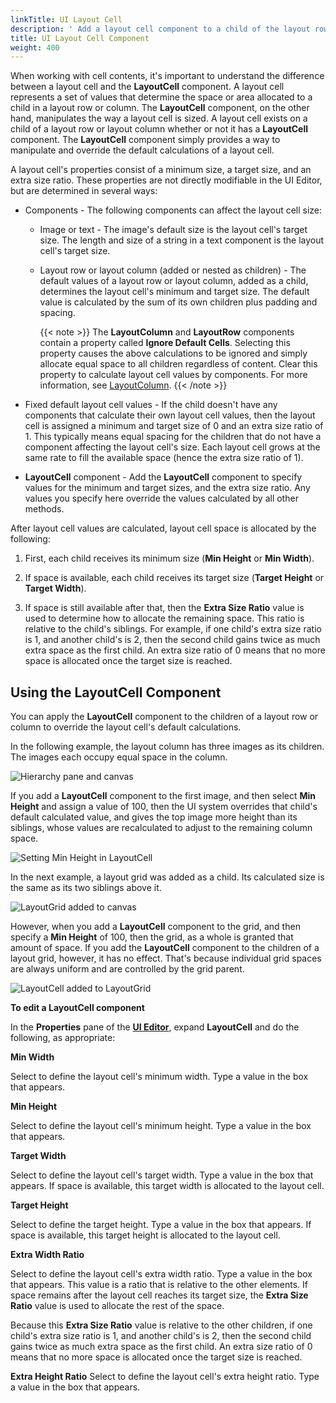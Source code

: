 ```yaml
---
linkTitle: UI Layout Cell
description: ' Add a layout cell component to a child of the layout row or column in the Open 3D Engine UI Editor to specify the child''s minimum size, target size, or extra ratio size. '
title: UI Layout Cell Component
weight: 400
---
```


When working with cell contents, it's important to understand the difference between a layout cell and the **LayoutCell** component. A layout cell represents a set of values that determine the space or area allocated to a child in a layout row or column. The **LayoutCell** component, on the other hand, manipulates the way a layout cell is sized. A layout cell exists on a child of a layout row or layout column whether or not it has a **LayoutCell** component. The **LayoutCell** component simply provides a way to manipulate and override the default calculations of a layout cell.

A layout cell's properties consist of a minimum size, a target size, and an extra size ratio. These properties are not directly modifiable in the UI Editor, but are determined in several ways:

+ Components - The following components can affect the layout cell size:

  + Image or text - The image's default size is the layout cell's target size. The length and size of a string in a text component is the layout cell's target size.
  + Layout row or layout column (added or nested as children) - The default values of a layout row or layout column, added as a child, determines the layout cell's minimum and target size. The default value is calculated by the sum of its own children plus padding and spacing.

    {{< note >}}
The **LayoutColumn** and **LayoutRow** components contain a property called **Ignore Default Cells**. Selecting this property causes the above calculations to be ignored and simply allocate equal space to all children regardless of content. Clear this property to calculate layout cell values by components. For more information, see [LayoutColumn](/docs/user-guide/interactivity/user-interface/components/layout/components-layout-column).
{{< /note >}}

+ Fixed default layout cell values - If the child doesn't have any components that calculate their own layout cell values, then the layout cell is assigned a minimum and target size of 0 and an extra size ratio of 1. This typically means equal spacing for the children that do not have a component affecting the layout cell's size. Each layout cell grows at the same rate to fill the available space (hence the extra size ratio of 1).
+ **LayoutCell** component - Add the **LayoutCell** component to specify values for the minimum and target sizes, and the extra size ratio. Any values you specify here override the values calculated by all other methods.

After layout cell values are calculated, layout cell space is allocated by the following:

1. First, each child receives its minimum size (**Min Height** or **Min Width**).

1. If space is available, each child receives its target size (**Target Height** or **Target Width**).

1. If space is still available after that, then the **Extra Size Ratio** value is used to determine how to allocate the remaining space. This ratio is relative to the child's siblings. For example, if one child's extra size ratio is 1, and another child's is 2, then the second child gains twice as much extra space as the first child. An extra size ratio of 0 means that no more space is allocated once the target size is reached.

## Using the LayoutCell Component 

You can apply the **LayoutCell** component to the children of a layout row or column to override the layout cell's default calculations.

In the following example, the layout column has three images as its children. The images each occupy equal space in the column.

![Hierarchy pane and canvas](/images/user-guide/interactivity/user-interface/components/layout/ui-editor-components-layout-cell.png)

If you add a **LayoutCell** component to the first image, and then select **Min Height** and assign a value of 100, then the UI system overrides that child's default calculated value, and gives the top image more height than its siblings, whose values are recalculated to adjust to the remaining column space.

![Setting Min Height in LayoutCell](/images/user-guide/interactivity/user-interface/components/layout/ui-editor-components-layout-cell-2.png)

In the next example, a layout grid was added as a child. Its calculated size is the same as its two siblings above it.

![LayoutGrid added to canvas](/images/user-guide/interactivity/user-interface/components/layout/ui-editor-components-layout-cell-3.png)

However, when you add a **LayoutCell** component to the grid, and then specify a **Min Height** of 100, then the grid, as a whole is granted that amount of space. If you add the **LayoutCell** component to the children of a layout grid, however, it has no effect. That's because individual grid spaces are always uniform and are controlled by the grid parent.

![LayoutCell added to LayoutGrid](/images/user-guide/interactivity/user-interface/components/layout/ui-editor-components-layout-cell-4.png)

**To edit a LayoutCell component**

In the **Properties** pane of the [**UI Editor**](/docs/user-guide/interactivity/user-interface/editor), expand **LayoutCell** and do the following, as appropriate:

**Min Width**

Select to define the layout cell's minimum width. Type a value in the box that appears.

**Min Height**

Select to define the layout cell's minimum height. Type a value in the box that appears.

**Target Width**

Select to define the layout cell's target width. Type a value in the box that appears. If space is available, this target width is allocated to the layout cell.

**Target Height**

Select to define the target height. Type a value in the box that appears. If space is available, this target height is allocated to the layout cell.

**Extra Width Ratio**

Select to define the layout cell's extra width ratio. Type a value in the box that appears. This value is a ratio that is relative to the other elements. If space remains after the layout cell reaches its target size, the **Extra Size Ratio** value is used to allocate the rest of the space.

Because this **Extra Size Ratio** value is relative to the other children, if one child's extra size ratio is 1, and another child's is 2, then the second child gains twice as much extra space as the first child. An extra size ratio of 0 means that no more space is allocated once the target size is reached.

**Extra Height Ratio**
Select to define the layout cell's extra height ratio. Type a value in the box that appears.
